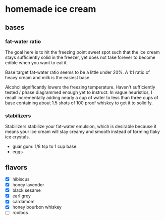 # homemade ice cream

## bases

### fat-water ratio

The goal here is to hit the freezing point sweet spot such that the ice cream stays sufficiently solid in the freezer, yet does not take forever to become edible when you want to eat it.

Base target fat-water ratio seems to be a little under 20%. A 1:1 ratio of heavy cream and milk is the easiest base.

Alcohol significantly lowers the freezing temperature. Haven't sufficiently tested / phase diagrammed enough yet to instruct. In vague heuristics, I recall incrementally adding nearly a cup of water to less than three cups of base containing about 1.5 shots of 100 proof whiskey to get it to solidify.

### stabilizers

Stabilizers stabilize your fat-water emulsion, which is desirable because it means your ice cream will stay creamy and smooth instead of forming flaky ice crystals.

- guar gum: 1/8 tsp to 1 cup base
- eggs

## flavors
- [x] hibiscus
- [x] honey lavender
- [x] black sesame
- [x] earl grey
- [x] cardamom
- [x] honey bourbon whiskey
- [ ] rooibos
